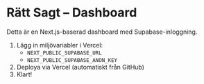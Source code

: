# Rätt Sagt – Dashboard

Detta är en Next.js-baserad dashboard med Supabase-inloggning.
1. Lägg in miljövariabler i Vercel:
   - `NEXT_PUBLIC_SUPABASE_URL`
   - `NEXT_PUBLIC_SUPABASE_ANON_KEY`
2. Deploya via Vercel (automatiskt från GitHub)
3. Klart!
